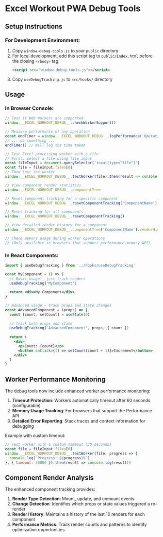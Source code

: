 # Excel Workout PWA Debug Tools

## Setup Instructions

### For Development Environment:

1. Copy `window-debug-tools.js` to your `public` directory
2. For local development, add this script tag to `public/index.html` before the closing `</body>` tag:
   ```html
   <script src="window-debug-tools.js"></script>
   ```
3. Copy `useDebugTracking.js` to `src/hooks/` directory

## Usage

### In Browser Console:

```javascript
// Test if Web Workers are supported
window.__EXCEL_WORKOUT_DEBUG__.checkWorkerSupport()

// Measure performance of any operation
const endTimer = window.__EXCEL_WORKOUT_DEBUG__.logPerformance('Operation Name')
// ... do something ...
endTimer() // Will log the time taken

// Test Excel processing worker with a file
// First, select a file using file input
const fileInput = document.querySelector('input[type="file"]')
const file = fileInput.files[0]
// Then test the worker
window.__EXCEL_WORKOUT_DEBUG__.testWorker(file).then(result => console.log(result))

// View component render statistics
window.__EXCEL_WORKOUT_DEBUG__.componentTree

// Reset component tracking for a specific component
window.__EXCEL_WORKOUT_DEBUG__.resetComponentTracking('ComponentName')

// Reset tracking for all components
window.__EXCEL_WORKOUT_DEBUG__.resetComponentTracking()

// View detailed render history for a component
window.__EXCEL_WORKOUT_DEBUG__.componentTree['ComponentName'].renderHistory

// Check memory usage during worker operations
// (Only available in browsers that support performance.memory API)
```

### In React Components:

```jsx
import { useDebugTracking } from '../hooks/useDebugTracking'

const MyComponent = () => {
  // Basic usage - just track renders
  useDebugTracking('MyComponent')
  
  return <div>My Component</div>
}

// Advanced usage - track props and state changes
const AdvancedComponent = (props) => {
  const [count, setCount] = useState(0)
  
  // Track both props and state
  useDebugTracking('AdvancedComponent', props, { count })
  
  return (
    <div>
      <p>Count: {count}</p>
      <button onClick={() => setCount(count + 1)}>Increment</button>
    </div>
  )
}
```

## Worker Performance Monitoring

The debug tools now include enhanced worker performance monitoring:

1. **Timeout Protection**: Workers automatically timeout after 60 seconds (configurable)
2. **Memory Usage Tracking**: For browsers that support the Performance API
3. **Detailed Error Reporting**: Stack traces and context information for debugging

Example with custom timeout:

```javascript
// Test worker with a custom timeout (30 seconds)
const file = fileInput.files[0]
window.__EXCEL_WORKOUT_DEBUG__.testWorker(file, progress => {
  console.log(`Progress: ${progress}%`)
}, { timeout: 30000 }).then(result => console.log(result))
```

## Component Render Analysis

The enhanced component tracking provides:

1. **Render Type Detection**: Mount, update, and unmount events
2. **Change Detection**: Identifies which props or state values triggered a re-render
3. **Render History**: Maintains a history of the last 10 renders for each component
4. **Performance Metrics**: Track render counts and patterns to identify optimization opportunities
